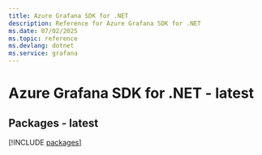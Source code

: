 ```yaml
---
title: Azure Grafana SDK for .NET
description: Reference for Azure Grafana SDK for .NET
ms.date: 07/02/2025
ms.topic: reference
ms.devlang: dotnet
ms.service: grafana
---
```

# Azure Grafana SDK for .NET - latest
## Packages - latest
[!INCLUDE [packages](grafana-index.md)]